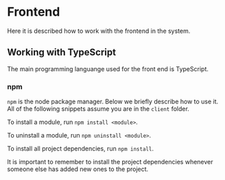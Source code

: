 # Frontend

Here it is described how to work with the frontend in the system.

## Working with TypeScript

The main programming languange used for the front end is TypeScript.

### npm

`npm` is the node package manager.
Below we briefly describe how to use it.
All of the following snippets assume you are in the `client` folder.

To install a module, run `npm install <module>`.

To uninstall a module, run `npm uninstall <module>`.

To install all project dependencies, run `npm install`.

It is important to remember to install the project dependencies whenever someone else has added new ones to the project.
